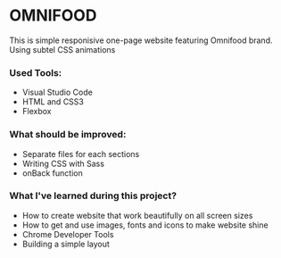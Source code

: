 # OMNIFOOD

This is simple responisive one-page website featuring Omnifood brand. Using subtel CSS animations


### Used Tools:

* Visual Studio Code
* HTML and CSS3
* Flexbox


### What should be improved:

* Separate files for each sections
* Writing CSS with Sass
* onBack function


### What I've learned during this project?

* How to create website that work beautifully on all screen sizes
* How to get and use images, fonts and icons to make website shine
* Chrome Developer Tools
* Building a simple layout
 




